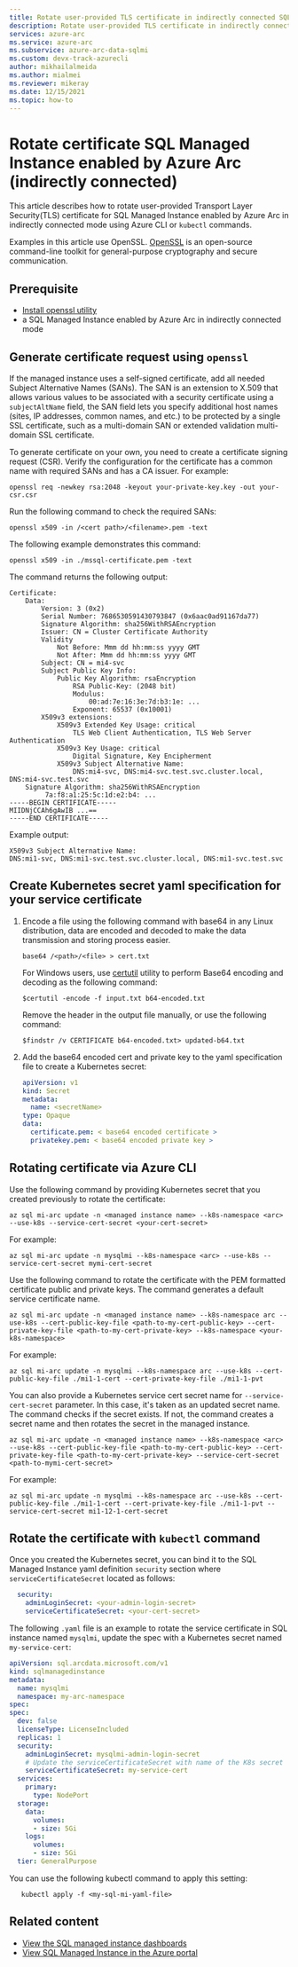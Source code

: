 ```yaml
---
title: Rotate user-provided TLS certificate in indirectly connected SQL Managed Instance enabled by Azure Arc
description: Rotate user-provided TLS certificate in indirectly connected SQL Managed Instance enabled by Azure Arc
services: azure-arc
ms.service: azure-arc
ms.subservice: azure-arc-data-sqlmi
ms.custom: devx-track-azurecli
author: mikhailalmeida
ms.author: mialmei
ms.reviewer: mikeray
ms.date: 12/15/2021
ms.topic: how-to
---
```

# Rotate certificate SQL Managed Instance enabled by Azure Arc (indirectly connected)

This article describes how to rotate user-provided Transport Layer Security(TLS) certificate for SQL Managed Instance enabled by Azure Arc in indirectly connected mode using Azure CLI or `kubectl` commands.  

Examples in this article use OpenSSL. [OpenSSL](https://www.openssl.org/) is an open-source command-line toolkit for general-purpose cryptography and secure communication.

## Prerequisite 

* [Install openssl utility ](https://www.openssl.org/source/) 
* a SQL Managed Instance enabled by Azure Arc in indirectly connected mode

## Generate certificate request using `openssl` 

If the managed instance uses a self-signed certificate, add all needed Subject Alternative Names (SANs). The SAN is an extension to X.509 that allows various values to be associated with a security certificate using a `subjectAltName` field, the SAN field lets you specify additional host names (sites, IP addresses, common names, and etc.) to be protected by a single SSL certificate, such as a multi-domain SAN or extended validation multi-domain SSL certificate.

To generate certificate on your own, you need to create a certificate signing request (CSR). Verify the configuration for the certificate has a common name with required SANs and has a CA issuer. For example:

```console
openssl req -newkey rsa:2048 -keyout your-private-key.key -out your-csr.csr
```

Run the following command to check the required SANs:

```console
openssl x509 -in /<cert path>/<filename>.pem -text
```

The following example demonstrates this command: 

```console
openssl x509 -in ./mssql-certificate.pem -text
```

The command returns the following output: 

```output
Certificate:
    Data:
        Version: 3 (0x2)
        Serial Number: 7686530591430793847 (0x6aac0ad91167da77)
        Signature Algorithm: sha256WithRSAEncryption
        Issuer: CN = Cluster Certificate Authority
        Validity
            Not Before: Mmm dd hh:mm:ss yyyy GMT
            Not After: Mmm dd hh:mm:ss yyyy GMT
        Subject: CN = mi4-svc
        Subject Public Key Info:
            Public Key Algorithm: rsaEncryption
                RSA Public-Key: (2048 bit)
                Modulus:
                    00:ad:7e:16:3e:7d:b3:1e: ...
                Exponent: 65537 (0x10001)
        X509v3 extensions:
            X509v3 Extended Key Usage: critical
                TLS Web Client Authentication, TLS Web Server Authentication
            X509v3 Key Usage: critical
                Digital Signature, Key Encipherment
            X509v3 Subject Alternative Name:
                DNS:mi4-svc, DNS:mi4-svc.test.svc.cluster.local, DNS:mi4-svc.test.svc
    Signature Algorithm: sha256WithRSAEncryption
         7a:f8:a1:25:5c:1d:e2:b4: ...
-----BEGIN CERTIFICATE-----
MIIDNjCCAh6gAwIB ...==
-----END CERTIFICATE-----
```

Example output:

```output
X509v3 Subject Alternative Name:
DNS:mi1-svc, DNS:mi1-svc.test.svc.cluster.local, DNS:mi1-svc.test.svc
```

## Create Kubernetes secret yaml specification for your service certificate

1. Encode a file using the following command with base64 in any Linux distribution, data are encoded and decoded to make the data transmission and storing process easier. 

   ```console
   base64 /<path>/<file> > cert.txt 
   ```

   For Windows users, use [certutil](/windows-server/administration/windows-commands/certutil) utility to perform Base64 encoding and decoding as the following command: 

   ```console
   $certutil -encode -f input.txt b64-encoded.txt
   ```

   Remove the header in the output file manually, or use the following command:

   ```console
   $findstr /v CERTIFICATE b64-encoded.txt> updated-b64.txt 
   ```

1. Add the base64 encoded cert and private key to the yaml specification file to create a Kubernetes secret:

   ```yaml
   apiVersion: v1
   kind: Secret
   metadata:
     name: <secretName>
   type: Opaque
   data:
     certificate.pem: < base64 encoded certificate >
     privatekey.pem: < base64 encoded private key >
   ```

## Rotating certificate via Azure CLI

Use the following command by providing Kubernetes secret that you created previously to rotate the certificate: 

```azurecli
az sql mi-arc update -n <managed instance name> --k8s-namespace <arc> --use-k8s --service-cert-secret <your-cert-secret>
```

For example:

```azurecli
az sql mi-arc update -n mysqlmi --k8s-namespace <arc> --use-k8s --service-cert-secret mymi-cert-secret
```

Use the following command to rotate the certificate with the PEM formatted certificate public and private keys. The command generates a default service certificate name. 

```azurecli
az sql mi-arc update -n <managed instance name> --k8s-namespace arc --use-k8s --cert-public-key-file <path-to-my-cert-public-key> --cert-private-key-file <path-to-my-cert-private-key> --k8s-namespace <your-k8s-namespace>
```

For example:

```azurecli
az sql mi-arc update -n mysqlmi --k8s-namespace arc --use-k8s --cert-public-key-file ./mi1-1-cert --cert-private-key-file ./mi1-1-pvt
```

You can also provide a Kubernetes service cert secret name for `--service-cert-secret` parameter. In this case, it's taken as an updated secret name. The command checks if the secret exists. If not, the command creates a secret name and then rotates the secret in the managed instance.

```azurecli
az sql mi-arc update -n <managed instance name> --k8s-namespace <arc> --use-k8s --cert-public-key-file <path-to-my-cert-public-key> --cert-private-key-file <path-to-my-cert-private-key> --service-cert-secret <path-to-mymi-cert-secret>
```

For example:

```azurecli
az sql mi-arc update -n mysqlmi --k8s-namespace arc --use-k8s --cert-public-key-file ./mi1-1-cert --cert-private-key-file ./mi1-1-pvt --service-cert-secret mi1-12-1-cert-secret
```

## Rotate the certificate with `kubectl` command

Once you created the Kubernetes secret, you can bind it to the SQL Managed Instance yaml definition `security` section where `serviceCertificateSecret` located as follows: 

```yaml
  security:
    adminLoginSecret: <your-admin-login-secret>
    serviceCertificateSecret: <your-cert-secret>
```

The following `.yaml` file is an example to rotate the service certificate in SQL instance named `mysqlmi`, update the spec with a Kubernetes secret named `my-service-cert`:

```yaml
apiVersion: sql.arcdata.microsoft.com/v1
kind: sqlmanagedinstance
metadata:
  name: mysqlmi
  namespace: my-arc-namespace
spec:
spec:
  dev: false
  licenseType: LicenseIncluded
  replicas: 1
  security:
    adminLoginSecret: mysqlmi-admin-login-secret
    # Update the serviceCertificateSecret with name of the K8s secret
    serviceCertificateSecret: my-service-cert
  services:
    primary:
      type: NodePort
  storage:
    data:
      volumes:
      - size: 5Gi
    logs:
      volumes:
      - size: 5Gi
  tier: GeneralPurpose
```

You can use the following kubectl command to apply this setting: 

```console
   kubectl apply -f <my-sql-mi-yaml-file>
```

## Related content
- [View the SQL managed instance dashboards](azure-data-studio-dashboards.md#view-the-sql-managed-instance-dashboards)
- [View SQL Managed Instance in the Azure portal](view-arc-data-services-inventory-in-azure-portal.md)
